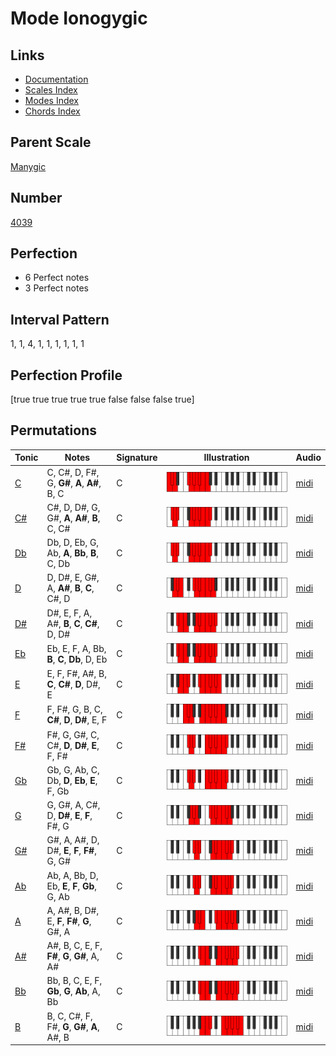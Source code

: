 # Mode Ionogygic

## Links

- [Documentation](index.md)
- [Scales Index](Scales.md)
- [Modes Index](Modes.md)
- [Chords Index](Chords.md)

## Parent Scale

[Manygic](ScaleManygic.md)

## Number

[4039](https://ianring.com/musictheory/scales/4039)

## Perfection

- 6 Perfect notes
- 3 Perfect notes

## Interval Pattern

1, 1, 4, 1, 1, 1, 1, 1, 1

## Perfection Profile

[true true true true true false false false true]

## Permutations

| Tonic | Notes | Signature | Illustration | Audio |
|-------|-------|-----------|--------------|-------|
| [C](ModeCNaturalIonogygic.md) | C, C#, D, F#, G, **G#**, **A**, **A#**, B, C | C | ![CNaturalIonogygic](ModeCNaturalIonogygic.png) | [midi](https://github.com/edipermadi/music/blob/main/docs/ModeCNaturalIonogygic.mid?raw=true) |
| [C#](ModeCSharpIonogygic.md) | C#, D, D#, G, G#, **A**, **A#**, **B**, C, C# | C | ![CSharpIonogygic](ModeCSharpIonogygic.png) | [midi](https://github.com/edipermadi/music/blob/main/docs/ModeCSharpIonogygic.mid?raw=true) |
| [Db](ModeDFlatIonogygic.md) | Db, D, Eb, G, Ab, **A**, **Bb**, **B**, C, Db | C | ![DFlatIonogygic](ModeDFlatIonogygic.png) | [midi](https://github.com/edipermadi/music/blob/main/docs/ModeDFlatIonogygic.mid?raw=true) |
| [D](ModeDNaturalIonogygic.md) | D, D#, E, G#, A, **A#**, **B**, **C**, C#, D | C | ![DNaturalIonogygic](ModeDNaturalIonogygic.png) | [midi](https://github.com/edipermadi/music/blob/main/docs/ModeDNaturalIonogygic.mid?raw=true) |
| [D#](ModeDSharpIonogygic.md) | D#, E, F, A, A#, **B**, **C**, **C#**, D, D# | C | ![DSharpIonogygic](ModeDSharpIonogygic.png) | [midi](https://github.com/edipermadi/music/blob/main/docs/ModeDSharpIonogygic.mid?raw=true) |
| [Eb](ModeEFlatIonogygic.md) | Eb, E, F, A, Bb, **B**, **C**, **Db**, D, Eb | C | ![EFlatIonogygic](ModeEFlatIonogygic.png) | [midi](https://github.com/edipermadi/music/blob/main/docs/ModeEFlatIonogygic.mid?raw=true) |
| [E](ModeENaturalIonogygic.md) | E, F, F#, A#, B, **C**, **C#**, **D**, D#, E | C | ![ENaturalIonogygic](ModeENaturalIonogygic.png) | [midi](https://github.com/edipermadi/music/blob/main/docs/ModeENaturalIonogygic.mid?raw=true) |
| [F](ModeFNaturalIonogygic.md) | F, F#, G, B, C, **C#**, **D**, **D#**, E, F | C | ![FNaturalIonogygic](ModeFNaturalIonogygic.png) | [midi](https://github.com/edipermadi/music/blob/main/docs/ModeFNaturalIonogygic.mid?raw=true) |
| [F#](ModeFSharpIonogygic.md) | F#, G, G#, C, C#, **D**, **D#**, **E**, F, F# | C | ![FSharpIonogygic](ModeFSharpIonogygic.png) | [midi](https://github.com/edipermadi/music/blob/main/docs/ModeFSharpIonogygic.mid?raw=true) |
| [Gb](ModeGFlatIonogygic.md) | Gb, G, Ab, C, Db, **D**, **Eb**, **E**, F, Gb | C | ![GFlatIonogygic](ModeGFlatIonogygic.png) | [midi](https://github.com/edipermadi/music/blob/main/docs/ModeGFlatIonogygic.mid?raw=true) |
| [G](ModeGNaturalIonogygic.md) | G, G#, A, C#, D, **D#**, **E**, **F**, F#, G | C | ![GNaturalIonogygic](ModeGNaturalIonogygic.png) | [midi](https://github.com/edipermadi/music/blob/main/docs/ModeGNaturalIonogygic.mid?raw=true) |
| [G#](ModeGSharpIonogygic.md) | G#, A, A#, D, D#, **E**, **F**, **F#**, G, G# | C | ![GSharpIonogygic](ModeGSharpIonogygic.png) | [midi](https://github.com/edipermadi/music/blob/main/docs/ModeGSharpIonogygic.mid?raw=true) |
| [Ab](ModeAFlatIonogygic.md) | Ab, A, Bb, D, Eb, **E**, **F**, **Gb**, G, Ab | C | ![AFlatIonogygic](ModeAFlatIonogygic.png) | [midi](https://github.com/edipermadi/music/blob/main/docs/ModeAFlatIonogygic.mid?raw=true) |
| [A](ModeANaturalIonogygic.md) | A, A#, B, D#, E, **F**, **F#**, **G**, G#, A | C | ![ANaturalIonogygic](ModeANaturalIonogygic.png) | [midi](https://github.com/edipermadi/music/blob/main/docs/ModeANaturalIonogygic.mid?raw=true) |
| [A#](ModeASharpIonogygic.md) | A#, B, C, E, F, **F#**, **G**, **G#**, A, A# | C | ![ASharpIonogygic](ModeASharpIonogygic.png) | [midi](https://github.com/edipermadi/music/blob/main/docs/ModeASharpIonogygic.mid?raw=true) |
| [Bb](ModeBFlatIonogygic.md) | Bb, B, C, E, F, **Gb**, **G**, **Ab**, A, Bb | C | ![BFlatIonogygic](ModeBFlatIonogygic.png) | [midi](https://github.com/edipermadi/music/blob/main/docs/ModeBFlatIonogygic.mid?raw=true) |
| [B](ModeBNaturalIonogygic.md) | B, C, C#, F, F#, **G**, **G#**, **A**, A#, B | C | ![BNaturalIonogygic](ModeBNaturalIonogygic.png) | [midi](https://github.com/edipermadi/music/blob/main/docs/ModeBNaturalIonogygic.mid?raw=true) |
